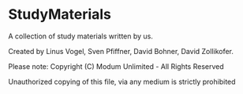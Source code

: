 # StudyMaterials

A collection of study materials written by us.

Created by Linus Vogel, Sven Pfiffner, David Bohner, David Zollikofer.


Please note:
Copyright (C) Modum Unlimited - All Rights Reserved

Unauthorized copying of this file, via any medium is strictly prohibited
